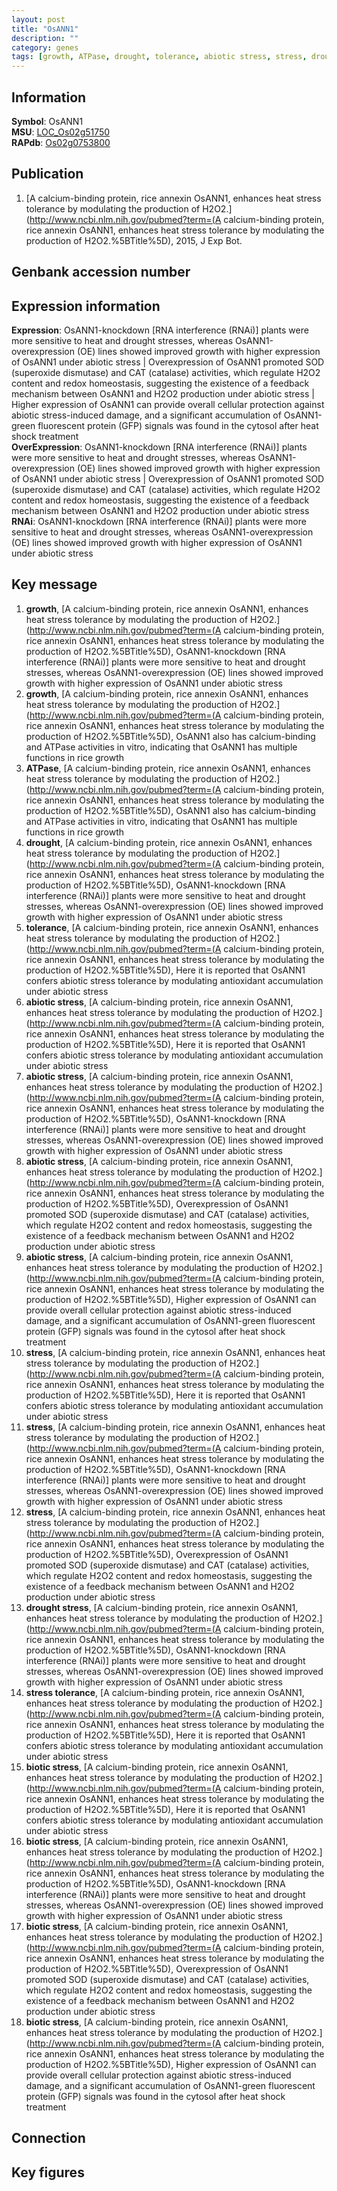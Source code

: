 ```yaml
---
layout: post
title: "OsANN1"
description: ""
category: genes
tags: [growth, ATPase, drought, tolerance, abiotic stress, stress, drought stress, stress tolerance, biotic stress, Gene]
---
```


## Information
__Symbol__: OsANN1  
__MSU__: [LOC_Os02g51750](http://rice.plantbiology.msu.edu/cgi-bin/ORF_infopage.cgi?orf=LOC_Os02g51750)  
__RAPdb__: [Os02g0753800](http://rapdb.dna.affrc.go.jp/viewer/gbrowse_details/irgsp1?name=Os02g0753800)  

## Publication
1. [A calcium-binding protein, rice annexin OsANN1, enhances heat stress tolerance by modulating the production of H2O2.](http://www.ncbi.nlm.nih.gov/pubmed?term=(A calcium-binding protein, rice annexin OsANN1, enhances heat stress tolerance by modulating the production of H2O2.%5BTitle%5D), 2015, J Exp Bot.

## Genbank accession number

## Expression information
__Expression__: OsANN1-knockdown [RNA interference (RNAi)] plants were more sensitive to heat and drought stresses, whereas OsANN1-overexpression (OE) lines showed improved growth with higher expression of OsANN1 under abiotic stress |  Overexpression of OsANN1 promoted SOD (superoxide dismutase) and CAT (catalase) activities, which regulate H2O2 content and redox homeostasis, suggesting the existence of a feedback mechanism between OsANN1 and H2O2 production under abiotic stress |  Higher expression of OsANN1 can provide overall cellular protection against abiotic stress-induced damage, and a significant accumulation of OsANN1-green fluorescent protein (GFP) signals was found in the cytosol after heat shock treatment  
__OverExpression__: OsANN1-knockdown [RNA interference (RNAi)] plants were more sensitive to heat and drought stresses, whereas OsANN1-overexpression (OE) lines showed improved growth with higher expression of OsANN1 under abiotic stress |  Overexpression of OsANN1 promoted SOD (superoxide dismutase) and CAT (catalase) activities, which regulate H2O2 content and redox homeostasis, suggesting the existence of a feedback mechanism between OsANN1 and H2O2 production under abiotic stress  
__RNAi__: OsANN1-knockdown [RNA interference (RNAi)] plants were more sensitive to heat and drought stresses, whereas OsANN1-overexpression (OE) lines showed improved growth with higher expression of OsANN1 under abiotic stress  

## Key message
1. __growth__, [A calcium-binding protein, rice annexin OsANN1, enhances heat stress tolerance by modulating the production of H2O2.](http://www.ncbi.nlm.nih.gov/pubmed?term=(A calcium-binding protein, rice annexin OsANN1, enhances heat stress tolerance by modulating the production of H2O2.%5BTitle%5D),  OsANN1-knockdown [RNA interference (RNAi)] plants were more sensitive to heat and drought stresses, whereas OsANN1-overexpression (OE) lines showed improved growth with higher expression of OsANN1 under abiotic stress
2. __growth__, [A calcium-binding protein, rice annexin OsANN1, enhances heat stress tolerance by modulating the production of H2O2.](http://www.ncbi.nlm.nih.gov/pubmed?term=(A calcium-binding protein, rice annexin OsANN1, enhances heat stress tolerance by modulating the production of H2O2.%5BTitle%5D),  OsANN1 also has calcium-binding and ATPase activities in vitro, indicating that OsANN1 has multiple functions in rice growth
3. __ATPase__, [A calcium-binding protein, rice annexin OsANN1, enhances heat stress tolerance by modulating the production of H2O2.](http://www.ncbi.nlm.nih.gov/pubmed?term=(A calcium-binding protein, rice annexin OsANN1, enhances heat stress tolerance by modulating the production of H2O2.%5BTitle%5D),  OsANN1 also has calcium-binding and ATPase activities in vitro, indicating that OsANN1 has multiple functions in rice growth
4. __drought__, [A calcium-binding protein, rice annexin OsANN1, enhances heat stress tolerance by modulating the production of H2O2.](http://www.ncbi.nlm.nih.gov/pubmed?term=(A calcium-binding protein, rice annexin OsANN1, enhances heat stress tolerance by modulating the production of H2O2.%5BTitle%5D),  OsANN1-knockdown [RNA interference (RNAi)] plants were more sensitive to heat and drought stresses, whereas OsANN1-overexpression (OE) lines showed improved growth with higher expression of OsANN1 under abiotic stress
5. __tolerance__, [A calcium-binding protein, rice annexin OsANN1, enhances heat stress tolerance by modulating the production of H2O2.](http://www.ncbi.nlm.nih.gov/pubmed?term=(A calcium-binding protein, rice annexin OsANN1, enhances heat stress tolerance by modulating the production of H2O2.%5BTitle%5D),  Here it is reported that OsANN1 confers abiotic stress tolerance by modulating antioxidant accumulation under abiotic stress
6. __abiotic stress__, [A calcium-binding protein, rice annexin OsANN1, enhances heat stress tolerance by modulating the production of H2O2.](http://www.ncbi.nlm.nih.gov/pubmed?term=(A calcium-binding protein, rice annexin OsANN1, enhances heat stress tolerance by modulating the production of H2O2.%5BTitle%5D),  Here it is reported that OsANN1 confers abiotic stress tolerance by modulating antioxidant accumulation under abiotic stress
7. __abiotic stress__, [A calcium-binding protein, rice annexin OsANN1, enhances heat stress tolerance by modulating the production of H2O2.](http://www.ncbi.nlm.nih.gov/pubmed?term=(A calcium-binding protein, rice annexin OsANN1, enhances heat stress tolerance by modulating the production of H2O2.%5BTitle%5D),  OsANN1-knockdown [RNA interference (RNAi)] plants were more sensitive to heat and drought stresses, whereas OsANN1-overexpression (OE) lines showed improved growth with higher expression of OsANN1 under abiotic stress
8. __abiotic stress__, [A calcium-binding protein, rice annexin OsANN1, enhances heat stress tolerance by modulating the production of H2O2.](http://www.ncbi.nlm.nih.gov/pubmed?term=(A calcium-binding protein, rice annexin OsANN1, enhances heat stress tolerance by modulating the production of H2O2.%5BTitle%5D),  Overexpression of OsANN1 promoted SOD (superoxide dismutase) and CAT (catalase) activities, which regulate H2O2 content and redox homeostasis, suggesting the existence of a feedback mechanism between OsANN1 and H2O2 production under abiotic stress
9. __abiotic stress__, [A calcium-binding protein, rice annexin OsANN1, enhances heat stress tolerance by modulating the production of H2O2.](http://www.ncbi.nlm.nih.gov/pubmed?term=(A calcium-binding protein, rice annexin OsANN1, enhances heat stress tolerance by modulating the production of H2O2.%5BTitle%5D),  Higher expression of OsANN1 can provide overall cellular protection against abiotic stress-induced damage, and a significant accumulation of OsANN1-green fluorescent protein (GFP) signals was found in the cytosol after heat shock treatment
10. __stress__, [A calcium-binding protein, rice annexin OsANN1, enhances heat stress tolerance by modulating the production of H2O2.](http://www.ncbi.nlm.nih.gov/pubmed?term=(A calcium-binding protein, rice annexin OsANN1, enhances heat stress tolerance by modulating the production of H2O2.%5BTitle%5D),  Here it is reported that OsANN1 confers abiotic stress tolerance by modulating antioxidant accumulation under abiotic stress
11. __stress__, [A calcium-binding protein, rice annexin OsANN1, enhances heat stress tolerance by modulating the production of H2O2.](http://www.ncbi.nlm.nih.gov/pubmed?term=(A calcium-binding protein, rice annexin OsANN1, enhances heat stress tolerance by modulating the production of H2O2.%5BTitle%5D),  OsANN1-knockdown [RNA interference (RNAi)] plants were more sensitive to heat and drought stresses, whereas OsANN1-overexpression (OE) lines showed improved growth with higher expression of OsANN1 under abiotic stress
12. __stress__, [A calcium-binding protein, rice annexin OsANN1, enhances heat stress tolerance by modulating the production of H2O2.](http://www.ncbi.nlm.nih.gov/pubmed?term=(A calcium-binding protein, rice annexin OsANN1, enhances heat stress tolerance by modulating the production of H2O2.%5BTitle%5D),  Overexpression of OsANN1 promoted SOD (superoxide dismutase) and CAT (catalase) activities, which regulate H2O2 content and redox homeostasis, suggesting the existence of a feedback mechanism between OsANN1 and H2O2 production under abiotic stress
13. __drought stress__, [A calcium-binding protein, rice annexin OsANN1, enhances heat stress tolerance by modulating the production of H2O2.](http://www.ncbi.nlm.nih.gov/pubmed?term=(A calcium-binding protein, rice annexin OsANN1, enhances heat stress tolerance by modulating the production of H2O2.%5BTitle%5D),  OsANN1-knockdown [RNA interference (RNAi)] plants were more sensitive to heat and drought stresses, whereas OsANN1-overexpression (OE) lines showed improved growth with higher expression of OsANN1 under abiotic stress
14. __stress tolerance__, [A calcium-binding protein, rice annexin OsANN1, enhances heat stress tolerance by modulating the production of H2O2.](http://www.ncbi.nlm.nih.gov/pubmed?term=(A calcium-binding protein, rice annexin OsANN1, enhances heat stress tolerance by modulating the production of H2O2.%5BTitle%5D),  Here it is reported that OsANN1 confers abiotic stress tolerance by modulating antioxidant accumulation under abiotic stress
15. __biotic stress__, [A calcium-binding protein, rice annexin OsANN1, enhances heat stress tolerance by modulating the production of H2O2.](http://www.ncbi.nlm.nih.gov/pubmed?term=(A calcium-binding protein, rice annexin OsANN1, enhances heat stress tolerance by modulating the production of H2O2.%5BTitle%5D),  Here it is reported that OsANN1 confers abiotic stress tolerance by modulating antioxidant accumulation under abiotic stress
16. __biotic stress__, [A calcium-binding protein, rice annexin OsANN1, enhances heat stress tolerance by modulating the production of H2O2.](http://www.ncbi.nlm.nih.gov/pubmed?term=(A calcium-binding protein, rice annexin OsANN1, enhances heat stress tolerance by modulating the production of H2O2.%5BTitle%5D),  OsANN1-knockdown [RNA interference (RNAi)] plants were more sensitive to heat and drought stresses, whereas OsANN1-overexpression (OE) lines showed improved growth with higher expression of OsANN1 under abiotic stress
17. __biotic stress__, [A calcium-binding protein, rice annexin OsANN1, enhances heat stress tolerance by modulating the production of H2O2.](http://www.ncbi.nlm.nih.gov/pubmed?term=(A calcium-binding protein, rice annexin OsANN1, enhances heat stress tolerance by modulating the production of H2O2.%5BTitle%5D),  Overexpression of OsANN1 promoted SOD (superoxide dismutase) and CAT (catalase) activities, which regulate H2O2 content and redox homeostasis, suggesting the existence of a feedback mechanism between OsANN1 and H2O2 production under abiotic stress
18. __biotic stress__, [A calcium-binding protein, rice annexin OsANN1, enhances heat stress tolerance by modulating the production of H2O2.](http://www.ncbi.nlm.nih.gov/pubmed?term=(A calcium-binding protein, rice annexin OsANN1, enhances heat stress tolerance by modulating the production of H2O2.%5BTitle%5D),  Higher expression of OsANN1 can provide overall cellular protection against abiotic stress-induced damage, and a significant accumulation of OsANN1-green fluorescent protein (GFP) signals was found in the cytosol after heat shock treatment

## Connection

## Key figures


